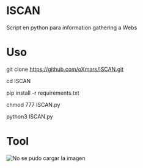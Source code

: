 # ISCAN
Script en python para information gathering a Webs
# Uso
git clone https://github.com/oXmars/ISCAN.git

cd ISCAN

pip install -r requirements.txt

chmod 777 ISCAN.py

python3 ISCAN.py

# Tool
![No se pudo cargar la imagen](https://github.com/oXmars/ISCAN/blob/main/ISCAN.png)
